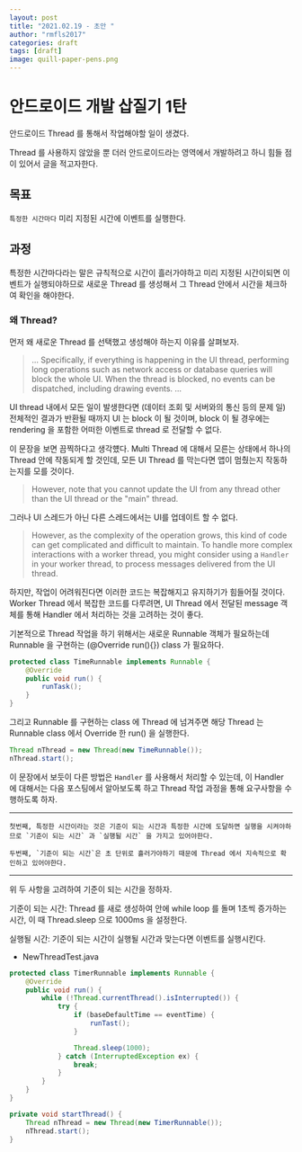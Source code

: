 ```yaml
---
layout: post
title: "2021.02.19 - 초안 "
author: "rmfls2017"
categories: draft
tags: [draft]
image: quill-paper-pens.png
---
```


# 안드로이드 개발 삽질기 1탄

안드로이드 Thread 를 통해서 작업해야할 일이 생겼다.

Thread 를 사용하지 않았을 뿐 더러 안드로이드라는 영역에서 개발하려고 하니 힘들 점이 있어서 글을 적고자한다.

## 목표

`특정한 시간마다` 미리 지정된 시간에 이벤트를 실행한다.

## 과정

특정한 시간마다라는 말은 규칙적으로 시간이 흘러가야하고 미리 지정된 시간이되면 이벤트가 실행되야하므로 새로운 Thread 를 생성해서 그 Thread 안에서 시간을 체크하여 확인을 해야한다.

### 왜 Thread?

먼저 왜 새로운 Thread 를 선택했고 생성해야 하는지 이유를 살펴보자.

> ... Specifically, if everything is happening in the UI thread, performing long operations such as network access or database queries will block the whole UI. When the thread is blocked, no events can be dispatched, including drawing events. ...

UI thread 내에서 모든 일이 발생한다면 (데이터 조회 및 서버와의 통신 등의 문제 일) 전체적인 결과가 반환될 때까지 UI 는 block 이 될 것이며, block 이 될 경우에는 rendering 을 포함한 어떠한 이벤트로 thread 로 전달할 수 없다.

이 문장을 보면 끔찍하다고 생각헀다. Multi Thread 에 대해서 모른는 상태에서 하나의 Thread 안에 작동되게 할 것인데, 모든 UI Thread 를 막는다면 앱이 멈췄는지 작동하는지를 모를 것이다.

> However, note that you cannot update the UI from any thread other than the UI thread or the "main" thread.

그러나 UI 스레드가 아닌 다른 스레드에서는 UI를 업데이트 할 수 없다.

> However, as the complexity of the operation grows, this kind of code can get complicated and difficult to maintain. To handle more complex interactions with a worker thread, you might consider using a `Handler` in your worker thread, to process messages delivered from the UI thread.

하지만, 작업이 어려워진다면 이러한 코드는 복잡해지고 유지하기가 힘들어질 것이다. Worker Thread 에서 복잡한 코드를 다루려면, UI Thread 에서 전달된  message 객체를 통해 Handler 에서 처리하는 것을 고려하는 것이 좋다.

기본적으로 Thread 작업을 하기 위해서는 새로운 Runnable 객체가 필요하는데 Runnable 을 구현하는 (@Override run(){}) class 가 필요하다.

```java
protected class TimeRunnable implements Runnable {
    @Override
    public void run() {
        runTask();
    }
}
```
그리고 Runnable 를 구현하는 class 에 Thread 에 넘겨주면 해당 Thread 는 Runnable class 에서 Override 한 run() 을 실행한다.

```java
Thread nThread = new Thread(new TimeRunnable());
nThread.start();
```

이 문장에서 보듯이 다른 방법은 `Handler` 를 사용해서 처리할 수 있는데, 이 Handler 에 대해서는 다음 포스팅에서 알아보도록 하고 Thread 작업 과정을 통해 요구사항을 수행하도록 하자.

---

    첫번째, 특정한 시간이라는 것은 기준이 되는 시간과 특정한 시간에 도달하면 실행을 시켜야하므로 `기준이 되는 시간` 과 `실행될 시간` 을 가지고 있어야한다.

    두번째, `기준이 되는 시간`은 초 단위로 흘러가야하기 때문에 Thread 에서 지속적으로 확인하고 있어야한다.

---

위 두 사항을 고려하여 기준이 되는 시간을 정하자.

기준이 되는 시간: Thread 를 새로 생성하여 안에 while loop 를 돌며 1초씩 증가하는 시간, 이 때 Thread.sleep 으로 1000ms 을 설정한다.

실행될 시간: 기준이 되는 시간이 실행될 시간과 맞는다면 이벤트를 실행시킨다.

* NewThreadTest.java
```java
protected class TimerRunnable implements Runnable {
    @Override
    public void run() {
        while (!Thread.currentThread().isInterrupted()) {
            try {
                if (baseDefaultTime == eventTime) {
                    runTast();
                }

                Thread.sleep(1000);
            } catch (InterruptedException ex) {
                break;
            }
        }
    }
}

private void startThread() {
    Thread nThread = new Thread(new TimerRunnable());
    nThread.start();
}
```